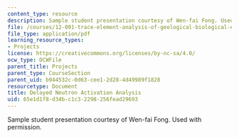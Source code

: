 ```yaml
---
content_type: resource
description: Sample student presentation courtesy of Wen-fai Fong. Used with permission.
file: /courses/12-091-trace-element-analysis-of-geological-biological-environmental-materials-by-neutron-activation-analysis-an-exposure-january-iap-2005/65e1d1f8d34bc1c32298256fead29693_delayednaa.pdf
file_type: application/pdf
learning_resource_types:
- Projects
license: https://creativecommons.org/licenses/by-nc-sa/4.0/
ocw_type: OCWFile
parent_title: Projects
parent_type: CourseSection
parent_uid: b944532c-0d63-cee1-2d28-4d49989f1828
resourcetype: Document
title: Delayed Neutron Activation Analysis
uid: 65e1d1f8-d34b-c1c3-2298-256fead29693
---
```

Sample student presentation courtesy of Wen-fai Fong. Used with permission.